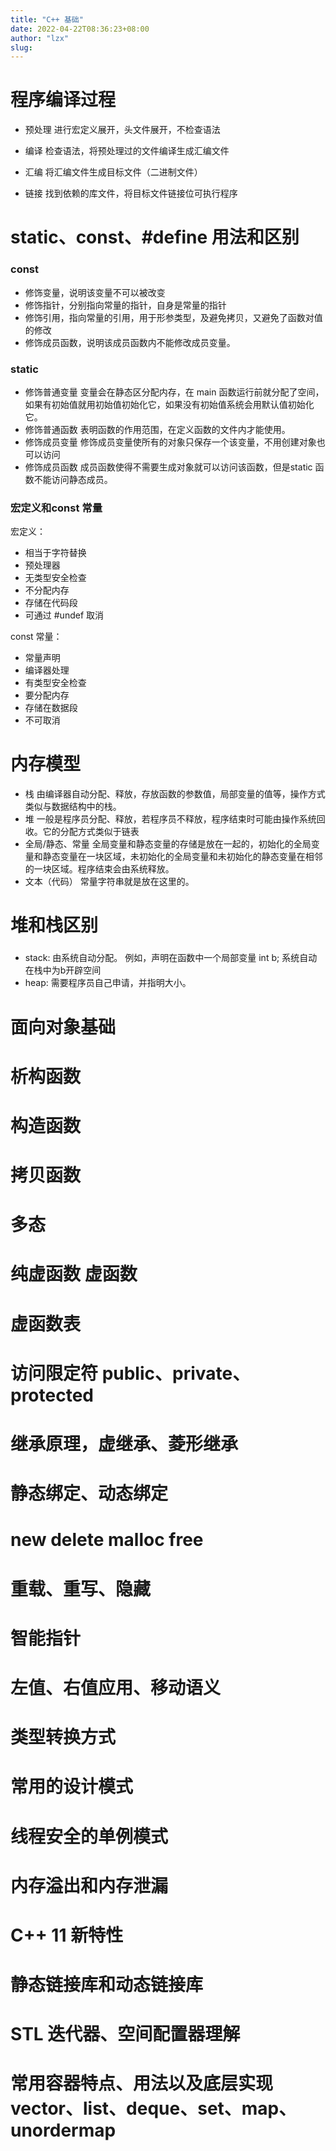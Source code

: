 ```yaml
---
title: "C++ 基础"
date: 2022-04-22T08:36:23+08:00
author: "lzx"
slug: 
---
```


# 程序编译过程

- 预处理
  进行宏定义展开，头文件展开，不检查语法

- 编译
  检查语法，将预处理过的文件编译生成汇编文件

- 汇编
  将汇编文件生成目标文件（二进制文件）

- 链接
  找到依赖的库文件，将目标文件链接位可执行程序

# static、const、#define 用法和区别

### const

- 修饰变量，说明该变量不可以被改变
- 修饰指针，分别指向常量的指针，自身是常量的指针
- 修饰引用，指向常量的引用，用于形参类型，及避免拷贝，又避免了函数对值的修改
- 修饰成员函数，说明该成员函数内不能修改成员变量。

### static 

- 修饰普通变量
  变量会在静态区分配内存，在 main 函数运行前就分配了空间，如果有初始值就用初始值初始化它，如果没有初始值系统会用默认值初始化它。
- 修饰普通函数
  表明函数的作用范围，在定义函数的文件内才能使用。
- 修饰成员变量
  修饰成员变量使所有的对象只保存一个该变量，不用创建对象也可以访问
- 修饰成员函数
  成员函数使得不需要生成对象就可以访问该函数，但是static 函数不能访问静态成员。

### 宏定义和const 常量

宏定义：
- 相当于字符替换
- 预处理器
- 无类型安全检查
- 不分配内存
- 存储在代码段
- 可通过 #undef 取消

const 常量：
- 常量声明
- 编译器处理
- 有类型安全检查
- 要分配内存
- 存储在数据段
- 不可取消

# 内存模型

- 栈
  由编译器自动分配、释放，存放函数的参数值，局部变量的值等，操作方式类似与数据结构中的栈。
- 堆
  一般是程序员分配、释放，若程序员不释放，程序结束时可能由操作系统回收。它的分配方式类似于链表
- 全局/静态、常量
  全局变量和静态变量的存储是放在一起的，初始化的全局变量和静态变量在一块区域，未初始化的全局变量和未初始化的静态变量在相邻的一块区域。程序结束会由系统释放。
- 文本（代码）
  常量字符串就是放在这里的。

# 堆和栈区别

### 
* stack: 由系统自动分配。 例如，声明在函数中一个局部变量 int b; 系统自动在栈中为b开辟空间 
* heap: 需要程序员自己申请，并指明大小。

# 面向对象基础


# 析构函数

# 构造函数


# 拷贝函数

# 多态

# 纯虚函数 虚函数

# 虚函数表


# 访问限定符 public、private、protected


# 继承原理，虚继承、菱形继承


# 静态绑定、动态绑定


# new delete malloc free

# 重载、重写、隐藏


# 智能指针


# 左值、右值应用、移动语义

# 类型转换方式


# 常用的设计模式


# 线程安全的单例模式


# 内存溢出和内存泄漏


# C++ 11 新特性

# 静态链接库和动态链接库


# STL 迭代器、空间配置器理解


# 常用容器特点、用法以及底层实现 vector、list、deque、set、map、unordermap

